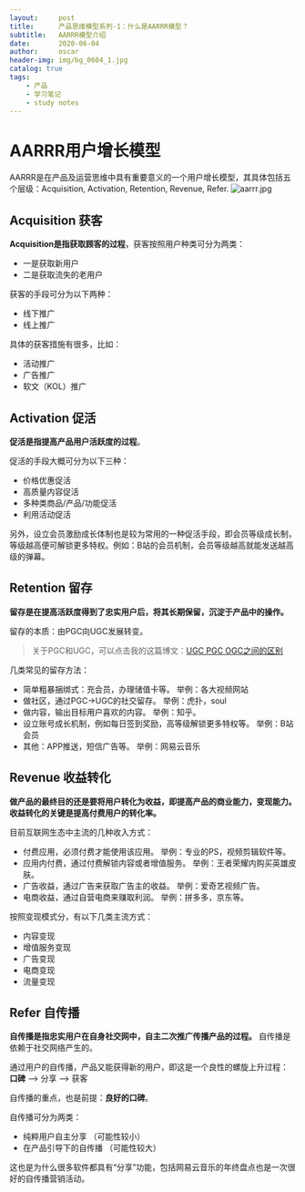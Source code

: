 ```yaml
---
layout:     post
title:      产品思维模型系列-1：什么是AARRR模型？
subtitle:   AARRR模型介绍
date:       2020-06-04
author:     oscar
header-img: img/bg_0604_1.jpg
catalog: true
tags:
    - 产品
    - 学习笔记 
    - study notes
---
```

# AARRR用户增长模型
AARRR是在产品及运营思维中具有重要意义的一个用户增长模型，其具体包括五个层级：Acquisition, Activation, Retention, Revenue, Refer. 
![aarrr.jpg](https://i.loli.net/2020/06/04/c6N7miTe9W4MfJQ.jpg)

## Acquisition 获客
**Acquisition是指获取顾客的过程**，获客按照用户种类可分为两类：
 - 一是获取新用户
 - 二是获取流失的老用户
 
获客的手段可分为以下两种：
 - 线下推广
 - 线上推广
 
具体的获客措施有很多，比如：
 - 活动推广
 - 广告推广
 - 软文（KOL）推广
 
 

## Activation 促活
**促活是指提高产品用户活跃度的过程**。

促活的手段大概可分为以下三种：

 - 价格优惠促活
 - 高质量内容促活
 - 多种类商品/产品/功能促活
 - 利用活动促活
 
另外，设立会员激励成长体制也是较为常用的一种促活手段，即会员等级成长制，等级越高便可解锁更多特权。例如：B站的会员机制，会员等级越高就能发送越高级的弹幕。

## Retention 留存
**留存是在提高活跃度得到了忠实用户后，将其长期保留，沉淀于产品中的操作。**

留存的本质：由PGC向UGC发展转变。

> 关于PGC和UGC，可以点击我的这篇博文：[UGC PGC OGC之间的区别](https://oscar-bocheng.com/2020/06/04/UGC-PGC-OGC-%E4%B9%8B%E9%97%B4%E7%9A%84%E5%8C%BA%E5%88%AB/)

几类常见的留存方法：

 - 简单粗暴捆绑式：充会员，办理储值卡等。  举例：各大视频网站
 - 做社区，通过PGC->UGC的社交留存。  举例：虎扑，soul
 - 做内容，输出目标用户喜欢的内容。  举例：知乎。
 - 设立账号成长机制，例如每日签到奖励，高等级解锁更多特权等。  举例：B站会员
 - 其他：APP推送，短信广告等。  举例：网易云音乐


## Revenue 收益转化
**做产品的最终目的还是要将用户转化为收益，即提高产品的商业能力，变现能力。收益转化的关键是提高付费用户的转化率。**

目前互联网生态中主流的几种收入方式：

 - 付费应用，必须付费才能使用该应用。   举例：专业的PS，视频剪辑软件等。
 - 应用内付费，通过付费解锁内容或者增值服务。  举例：王者荣耀内购买英雄皮肤。
 - 广告收益，通过广告来获取广告主的收益。  举例：爱奇艺视频广告。
 - 电商收益，通过自营电商来赚取利润。  举例：拼多多，京东等。


按照变现模式分，有以下几类主流方式：
 - 内容变现
 - 增值服务变现
 - 广告变现
 - 电商变现
 - 流量变现

## Refer 自传播
 **自传播是指忠实用户在自身社交网中，自主二次推广传播产品的过程。** 
 自传播是依赖于社交网络产生的。
 
通过用户的自传播，产品又能获得新的用户，即这是一个良性的螺旋上升过程：
**口碑** --> 分享 --> 获客

自传播的重点，也是前提：**良好的口碑**。

自传播可分为两类：

 - 纯粹用户自主分享 （可能性较小）
 - 在产品引导下的自传播  （可能性较大）

这也是为什么很多软件都具有“分享”功能，包括网易云音乐的年终盘点也是一次很好的自传播营销活动。
